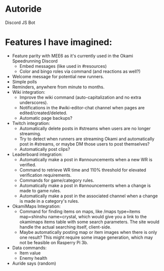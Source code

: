 # Autoride
Discord JS Bot

# Features I have imagined:
- Feature parity with MEE6 as it's currently used in the Okami Speedrunning Discord
    - Embed messages (like used in #resources)
    - Color and bingo roles via command (and reactions as well?)
- Welcome message for potential new runners.
- Simple polls
- Reminders, anywhere from minute to months.
- Wiki integration:
    - Improve the wiki command (auto-capitalization and no extra underscores).
    - Notifications in the #wiki-editor-chat channel when pages are edited/created/deleted.
    - Automatic page backups?
- Twitch integration:
    - Automatically delete posts in #streams when users are no longer streaming.
    - Try to detect when runners are streaming Okami and automatically post in #streams, or maybe DM those users to post themselves?
    - Automatically post clips?
- Leaderboard integration:
    - Automatically make a post in #announcements when a new WR is verified.
    - Command to retrieve WR time and 110% threshold for elevated verification requirements.
    - Commands for game/category rules.
    - Automatically make a post in #announcements when a change is made to game rules.
    - Automatically make a post in the associated channel when a change is made in a category's rules.
- OkamiMaps Integration:
    - Command for finding items on maps, like /maps type=items map=shinshu name=crystal, which would give you a link to the okamimaps items table with some search parameters. The site would handle the actual searching itself, client-side.
    - Maybe automatically posting map or item images when there is only one result? This might require some image generation, which may not be feasible on Rasperry Pi 3b.
- Data commands:
    - Item value
    - Enemy health
- Auride says (random)